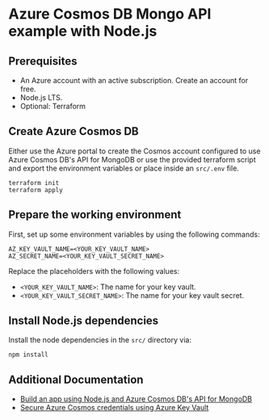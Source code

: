 # Azure Cosmos DB Mongo API example with Node.js

## Prerequisites

- An Azure account with an active subscription. Create an account for free.
- Node.js LTS.
- Optional: Terraform

## Create Azure Cosmos DB

Either use the Azure portal to create the Cosmos account configured to use Azure Cosmos DB's API for MongoDB  or use the provided terraform script and export the environment variables or place inside an `src/.env` file.

```
terraform init
terraform apply
```

## Prepare the working environment

First, set up some environment variables by using the following commands:

```
AZ_KEY_VAULT_NAME=<YOUR_KEY_VAULT_NAME>
AZ_SECRET_NAME=<YOUR_KEY_VAULT_SECRET_NAME>
```

Replace the placeholders with the following values:

- `<YOUR_KEY_VAULT_NAME>`: The name for your key vault.
- `<YOUR_KEY_VAULT_SECRET_NAME>`: The name for your key vault secret.

## Install Node.js dependencies

Install the node dependencies in the `src/` directory via: 

```
npm install
```

## Additional Documentation

- [Build an app using Node.js and Azure Cosmos DB's API for MongoDB](https://docs.microsoft.com/en-us/azure/cosmos-db/mongodb/nodejs-console-app)
- [Secure Azure Cosmos credentials using Azure Key Vault](https://docs.microsoft.com/en-us/azure/cosmos-db/access-secrets-from-keyvault)
